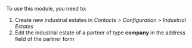 To use this module, you need to:

1. Create new industrial estates in *Contacts \> Configuration \> Industrial Estates*
2. Edit the industrial estate of a partner of type **company** in the address field of the partner form
